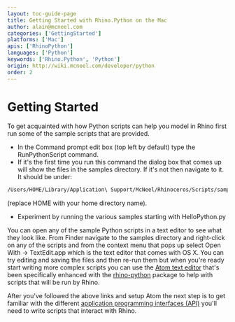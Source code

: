 ```yaml
---
layout: toc-guide-page
title: Getting Started with Rhino.Python on the Mac
author: alain@mcneel.com
categories: ['GettingStarted']
platforms: ['Mac']
apis: ['RhinoPython']
languages: ['Python']
keywords: ['Rhino.Python', 'Python']
origin: http://wiki.mcneel.com/developer/python
order: 2
---
```


# Getting Started

To get acquainted with how Python scripts can help you model in Rhino first run some of the sample scripts that are provided.

  - In the Command prompt edit box (top left by default) type the RunPythonScript command.
  - If it's the first time you run this command the dialog box that comes up will show the files in the samples directory.  If it's not then navigate to it.  It should be under:
  ```bash
  /Users/HOME/Library/Application\ Support/McNeel/Rhinoceros/Scripts/samples
  ```
  (replace HOME with your home directory name).
  - Experiment by running the various samples starting with HelloPython.py

You can open any of the sample Python scripts in a text editor to see what they look like.  From Finder navigate to the samples directory and right-click on any of the scripts and from the context menu that pops up select Open With -> TextEdit.app which is the text editor that comes with OS X.  You can try editing and saving the files and then re-run them but when you're ready start writing more complex scripts you can use the <a href="https://atom.io" target="_blank">Atom text editor</a> that's been specifically enhanced with the <a href="https://atom.io/packages/rhino-python" target="_blank">rhino-python</a> package to help with scripts that will be run by Rhino.

After you've followed the above links and setup Atom the next step is to get familiar with the different [application programming interfaces (API)](../apis_for_python/) you'll need to write scripts that interact with Rhino.
